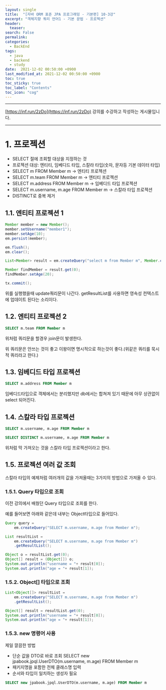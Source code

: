 ```yaml
---
layout: single
title:  "[자바 ORM 표준 JPA 프로그래밍 - 기본편] 10-3강"
excerpt: "객체지향 쿼리 언어1 - 기본 문법 - 프로젝션"
header:
  teaser: 
search: False
permalink:
categories: 
  - BackEnd
tags:
  - java
  - backend
  - study
date:  2021-12-02 00:50:00 +0900
last_modified_at: 2021-12-02 00:50:00 +0900
toc: true
toc_sticky: true
toc_label: "Contents"
toc_icon: "cog"
---
```

---

[https://inf.run/2zDo](https://inf.run/2zDo) 강의를 수강하고 작성하는 게시물입니다.

---

# 1. 프로젝션

- SELECT 절에 조회할 대상을 지정하는 것
- 프로젝션 대상: 엔티티, 임베디드 타입, 스칼라 타입(숫자, 문자등 기본 데이터 타입)
- SELECT m FROM Member m -> 엔티티 프로젝션 
- SELECT m.team FROM Member m -> 엔티티 프로젝션
- SELECT m.address FROM Member m -> 임베디드 타입 프로젝션
- SELECT m.username, m.age FROM Member m -> 스칼라 타입 프로젝션 
- DISTINCT로 중복 제거

## 1.1. 엔티티 프로젝션 1

```java
Member member = new Member();
member.setUsername("member1");
member.setAge(10);
em.persist(member);

em.flush();
em.clear();

List<Member> result = em.createQuery("select m from Member m", Member.class).getResultList();

Member findMember = result.get(0);
findMember.setAge(20);

tx.commit();
```

위를 실행했을때 update쿼리문이 나간다. getResultList를 사용하면 영속성 컨텍스트에 업데이트 된다는 소리이다.

## 1.2. 엔티티 프로젝션 2

```sql
SELECT m.team FROM Member m
```

위처럼 쿼리문을 할경우 join문이 발생한다.

위 쿼리문은 안쓰는 것이 좋고 이왕이면 명시적으로 하는것이 좋다.(위같은 쿼리를 묵시적 쿼리라고 한다.)

## 1.3. 임베디드 타입 프로젝션

```sql
SELECT m.address FROM Member m
```

임베디드타입으로 객체에서는 분리했지만 db에서는 합쳐져 있기 때문에 아무 상관없이 select 되어진다.

## 1.4. 스칼라 타입 프로젝션

```sql
SELECT m.username, m.age FROM Member m
```

```sql
SELECT DISTINCT m.username, m.age FROM Member m
```

위처럼 막 가져오는 것을 스칼라 타입 프로젝션이라고 한다.

## 1.5. 프로젝션 여러 값 조회

스칼라 타입의 예제처럼 여러개의 값을 가져올때는 3가지의 방법으로 가져올 수 있다.

### 1.5.1. Query 타입으로 조회

이전 강의에서 배웠던 Query 타입으로 조회를 한다.

예를 들어보면 아래와 같은데 내부는 Object타입으로 들어있다.

```java
Query query =
    em.createQuery("SELECT m.username, m.age from Member m");

List resultList =
    em.createQuery("SELECT m.username, m.age from Member m")
    .getResultList();    

Object o = resultList.get(0);
Object[] result = (Object[]) o;
System.out.println("username = "+ result[0]);
System.out.println("age = "+ result[1]);
```

### 1.5.2. Object[] 타입으로 조회

```java
List<Object[]> resultList =
    em.createQuery("SELECT m.username, m.age from Member m")
    .getResultList();    

Object[] result = resultList.get(0);
System.out.println("username = "+ result[0]);
System.out.println("age = "+ result[1]);
```

### 1.5.3. new 명령어 사용

제일 깔끔한 방법

- 단순 값을 DTO로 바로 조회 SELECT new jpabook.jpql.UserDTO(m.username, m.age) FROM Member m
- 패키지명을 포함한 전체 클래스명 입력
- 순서와 타입이 일치하는 생성자 필요

```sql
SELECT new jpabook.jpql.UserDTO(m.username, m.age) FROM Member m
```
